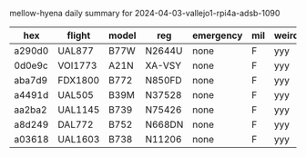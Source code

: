 mellow-hyena daily summary for 2024-04-03-vallejo1-rpi4a-adsb-1090

|hex|flight|model|reg|emergency|mil|weirdo|
|--|--|--|--|--|--|--|
|a290d0|UAL877|B77W|N2644U|none|F|yyy|
|0d0e9c|VOI1773|A21N|XA-VSY|none|F|yyy|
|aba7d9|FDX1800|B772|N850FD|none|F|yyy|
|a4491d|UAL505|B39M|N37528|none|F|yyy|
|aa2ba2|UAL1145|B739|N75426|none|F|yyy|
|a8d249|DAL772|B752|N668DN|none|F|yyy|
|a03618|UAL1603|B738|N11206|none|F|yyy|
